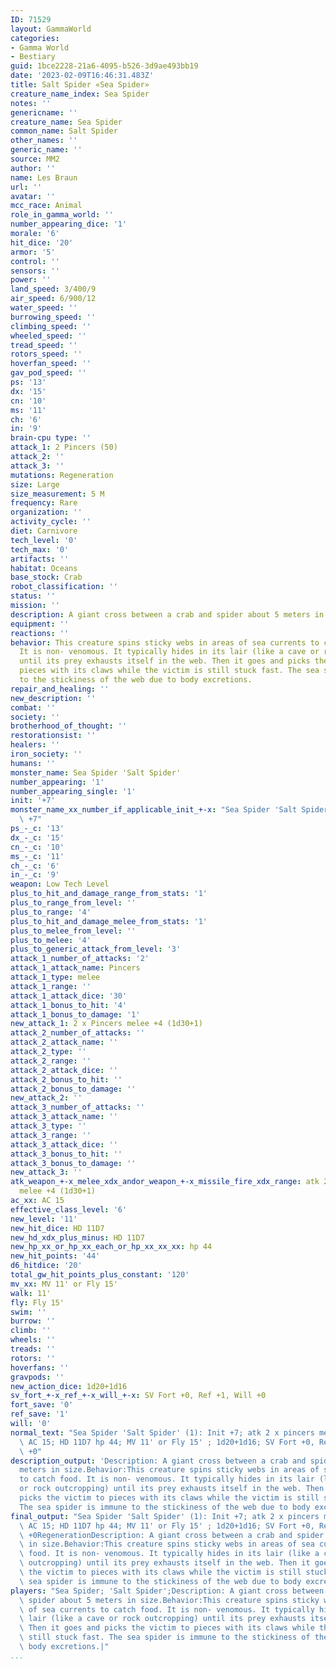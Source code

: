 ```yaml
---
ID: 71529
layout: GammaWorld
categories:
- Gamma World
- Bestiary
guid: 1bce2228-21a6-4095-b526-3d9ae493bb19
date: '2023-02-09T16:46:31.483Z'
title: Salt Spider «Sea Spider»
creature_name_index: Sea Spider
notes: ''
genericname: ''
creature_name: Sea Spider
common_name: Salt Spider
other_names: ''
generic_name: ''
source: MM2
author: ''
name: Les Braun
url: ''
avatar: ''
mcc_race: Animal
role_in_gamma_world: ''
number_appearing_dice: '1'
morale: '6'
hit_dice: '20'
armor: '5'
control: ''
sensors: ''
power: ''
land_speed: 3/400/9
air_speed: 6/900/12
water_speed: ''
burrowing_speed: ''
climbing_speed: ''
wheeled_speed: ''
tread_speed: ''
rotors_speed: ''
hoverfan_speed: ''
gav_pod_speed: ''
ps: '13'
dx: '15'
cn: '10'
ms: '11'
ch: '6'
in: '9'
brain-cpu type: ''
attack_1: 2 Pincers (50)
attack_2: ''
attack_3: ''
mutations: Regeneration
size: Large
size_measurement: 5 M
frequency: Rare
organization: ''
activity_cycle: ''
diet: Carnivore
tech_level: '0'
tech_max: '0'
artifacts: ''
habitat: Oceans
base_stock: Crab
robot_classification: ''
status: ''
mission: ''
description: A giant cross between a crab and spider about 5 meters in size.
equipment: ''
reactions: ''
behavior: This creature spins sticky webs in areas of sea currents to catch food.
  It is non- venomous. It typically hides in its lair (like a cave or rock outcropping)
  until its prey exhausts itself in the web. Then it goes and picks the victim to
  pieces with its claws while the victim is still stuck fast. The sea spider is immune
  to the stickiness of the web due to body excretions.
repair_and_healing: ''
new_description: ''
combat: ''
society: ''
brotherhood_of_thought: ''
restorationsist: ''
healers: ''
iron_society: ''
humans: ''
monster_name: Sea Spider 'Salt Spider'
number_appearing: '1'
number_appearing_single: '1'
init: '+7'
monster_name_xx_number_if_applicable_init_+-x: "Sea Spider 'Salt Spider' (1): Init\
  \ +7"
ps_-_c: '13'
dx_-_c: '15'
cn_-_c: '10'
ms_-_c: '11'
ch_-_c: '6'
in_-_c: '9'
weapon: Low Tech Level
plus_to_hit_and_damage_range_from_stats: '1'
plus_to_range_from_level: ''
plus_to_range: '4'
plus_to_hit_and_damage_melee_from_stats: '1'
plus_to_melee_from_level: ''
plus_to_melee: '4'
plus_to_generic_attack_from_level: '3'
attack_1_number_of_attacks: '2'
attack_1_attack_name: Pincers
attack_1_type: melee
attack_1_range: ''
attack_1_attack_dice: '30'
attack_1_bonus_to_hit: '4'
attack_1_bonus_to_damage: '1'
new_attack_1: 2 x Pincers melee +4 (1d30+1)
attack_2_number_of_attacks: ''
attack_2_attack_name: ''
attack_2_type: ''
attack_2_range: ''
attack_2_attack_dice: ''
attack_2_bonus_to_hit: ''
attack_2_bonus_to_damage: ''
new_attack_2: ''
attack_3_number_of_attacks: ''
attack_3_attack_name: ''
attack_3_type: ''
attack_3_range: ''
attack_3_attack_dice: ''
attack_3_bonus_to_hit: ''
attack_3_bonus_to_damage: ''
new_attack_3: ''
atk_weapon_+-x_melee_xdx_andor_weapon_+-x_missile_fire_xdx_range: atk 2 x pincers
  melee +4 (1d30+1)
ac_xx: AC 15
effective_class_level: '6'
new_level: '11'
new_hit_dice: HD 11D7
new_hd_xdx_plus_minus: HD 11D7
new_hp_xx_or_hp_xx_each_or_hp_xx_xx_xx: hp 44
new_hit_points: '44'
d6_hitdice: '20'
total_gw_hit_points_plus_constant: '120'
mv_xx: MV 11' or Fly 15'
walk: 11'
fly: Fly 15'
swim: ''
burrow: ''
climb: ''
wheels: ''
treads: ''
rotors: ''
hoverfans: ''
gravpods: ''
new_action_dice: 1d20+1d16
sv_fort_+-x_ref_+-x_will_+-x: SV Fort +0, Ref +1, Will +0
fort_save: '0'
ref_save: '1'
will: '0'
normal_text: "Sea Spider 'Salt Spider' (1): Init +7; atk 2 x pincers melee +4 (1d30+1);\
  \ AC 15; HD 11D7 hp 44; MV 11' or Fly 15' ; 1d20+1d16; SV Fort +0, Ref +1, Will\
  \ +0"
description_output: 'Description: A giant cross between a crab and spider about 5
  meters in size.Behavior:This creature spins sticky webs in areas of sea currents
  to catch food. It is non- venomous. It typically hides in its lair (like a cave
  or rock outcropping) until its prey exhausts itself in the web. Then it goes and
  picks the victim to pieces with its claws while the victim is still stuck fast.
  The sea spider is immune to the stickiness of the web due to body excretions.'
final_output: "Sea Spider 'Salt Spider' (1): Init +7; atk 2 x pincers melee +4 (1d30+1);\
  \ AC 15; HD 11D7 hp 44; MV 11' or Fly 15' ; 1d20+1d16; SV Fort +0, Ref +1, Will\
  \ +0RegenerationDescription: A giant cross between a crab and spider about 5 meters\
  \ in size.Behavior:This creature spins sticky webs in areas of sea currents to catch\
  \ food. It is non- venomous. It typically hides in its lair (like a cave or rock\
  \ outcropping) until its prey exhausts itself in the web. Then it goes and picks\
  \ the victim to pieces with its claws while the victim is still stuck fast. The\
  \ sea spider is immune to the stickiness of the web due to body excretions."
players: "Sea Spider; 'Salt Spider';Description: A giant cross between a crab and\
  \ spider about 5 meters in size.Behavior:This creature spins sticky webs in areas\
  \ of sea currents to catch food. It is non- venomous. It typically hides in its\
  \ lair (like a cave or rock outcropping) until its prey exhausts itself in the web.\
  \ Then it goes and picks the victim to pieces with its claws while the victim is\
  \ still stuck fast. The sea spider is immune to the stickiness of the web due to\
  \ body excretions.|"
...
```

